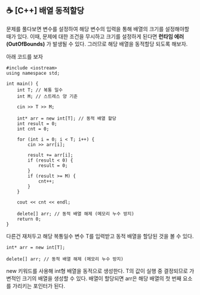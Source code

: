 ## ☕️ [C++] 배열 동적할당
문제를 풀다보면 변수를 설정하여 해당 변수의 입력을 통해 배열의 크기를 설정해야할 때가 있다. 이때, 문제에 대한 조건을 무시하고 크기를 설정하게 된다면 **런타임 에러 (OutOfBounds)** 가 발생될 수 있다. 그러므로 해당 배열을 동적할당 되도록 해보자.

아래 코드를 보자

```
#include <iostream>
using namespace std;

int main() {
    int T; // 복통 일수
    int M; // 스트레스 양 기준

    cin >> T >> M;

    int* arr = new int[T]; // 동적 배열 할당
    int result = 0;
    int cnt = 0;

    for (int i = 0; i < T; i++) {
        cin >> arr[i];

        result += arr[i];
        if (result < 0) {
            result = 0;
        }
        if (result >= M) {
            cnt++;
        }
    }

    cout << cnt << endl;

    delete[] arr; // 동적 배열 해제 (메모리 누수 방지)
    return 0;
}

```
다른건 재처두고 해당 복통일수 변수 T를 입력받고 동적 배열을 할당된 것을 볼 수 있다.

```
int* arr = new int[T];

delete[] arr; // 동적 배열 해제 (메모리 누수 방지)
```

new 키워드를 사용해 int형 배열을 동적으로 생성한다.
T의 값이 실행 중 결정되므로 가변적인 크기의 배열을 생성할 수 있다.
배열이 할당되면 arr은 해당 배열의 첫 번째 요소를 가리키는 포인터가 된다.
